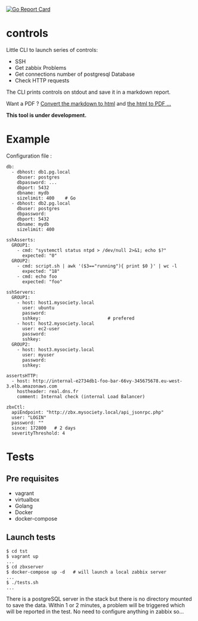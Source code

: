 [![Go Report Card](https://goreportcard.com/badge/github.com/sgaunet/controls)](https://goreportcard.com/report/github.com/sgaunet/controls)


# controls

Little CLI to launch series of controls:

* SSH
* Get zabbix Problems
* Get connections number of postgresql Database
* Check HTTP requests

The CLI prints controls on stdout and save it in a markdown report.

Want a PDF ? [Convert the markdown to html](https://github.com/sgaunet/mdtohtml) and [the html to PDF ... ](https://wkhtmltopdf.org/)

**This tool is under development.**


# Example

Configuration file :

```
db:
  - dbhost: db1.pg.local
    dbuser: postgres
    dbpassword: ...
    dbport: 5432
    dbname: mydb
    sizelimit: 400    # Go
  - dbhost: db2.pg.local
    dbuser: postgres
    dbpassword: 
    dbport: 5432
    dbname: mydb
    sizelimit: 400

sshAsserts:
  GROUP1:
    - cmd: "systemctl status ntpd > /dev/null 2>&1; echo $?"
      expected: "0"
  GROUP2:
    - cmd: script.sh | awk '($3=="running"){ print $0 }' | wc -l
      expected: "18"
    - cmd: echo foo
      expected: "foo"

sshServers:
  GROUP1:
    - host: host1.mysociety.local
      user: ubuntu
      password: 
      sshkey:                         # prefered
    - host: host2.mysociety.local
      user: ec2-user
      password: 
      sshkey: 
  GROUP2:
    - host: host3.mysociety.local
      user: myuser
      password: 
      sshkey: 

assertsHTTP:
  - host: http://internal-e2734db1-foo-bar-66vy-345675678.eu-west-3.elb.amazonaws.com
    hostheader: real.dns.fr
    comment: Internal check (internal Load Balancer)

zbxCtl:
  apiEndpoint: "http://zbx.mysociety.local/api_jsonrpc.php"
  user: "LOGIN"
  password: ""
  since: 172800   # 2 days
  severityThreshold: 4
```

# Tests

## Pre requisites

* vagrant
* virtualbox
* Golang
* Docker
* docker-compose

## Launch tests

```
$ cd tst
$ vagrant up
...
$ cd zbxserver
$ docker-compose up -d   # will launch a local zabbix server
...
$ ./tests.sh
...
```

There is a postgreSQL server in the stack but there is no directory mounted to save the data. Within 1 or 2 minutes, a problem will be triggered which will be reported in the test. No need to configure anything in zabbix so...
